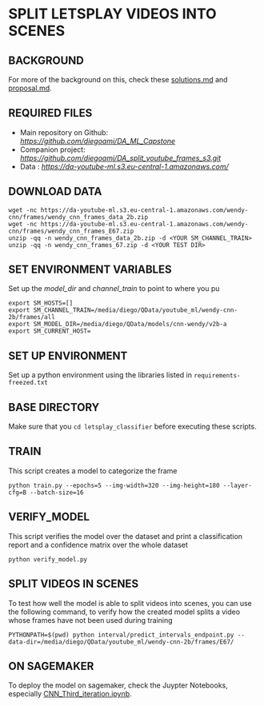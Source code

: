 # SPLIT LETSPLAY VIDEOS INTO SCENES

## BACKGROUND

For more of the background on this, check these [solutions.md](solutions.md) and [proposal.md](proposal.md).


## REQUIRED FILES

* Main repository on Github: _https://github.com/diegoami/DA_ML_Capstone_
* Companion project: _https://github.com/diegoami/DA_split_youtube_frames_s3.git_
* Data : _https://da-youtube-ml.s3.eu-central-1.amazonaws.com/_


## DOWNLOAD DATA

```
wget -nc https://da-youtube-ml.s3.eu-central-1.amazonaws.com/wendy-cnn/frames/wendy_cnn_frames_data_2b.zip
wget -nc https://da-youtube-ml.s3.eu-central-1.amazonaws.com/wendy-cnn/frames/wendy_cnn_frames_E67.zip
unzip -qq -n wendy_cnn_frames_data_2b.zip -d <YOUR SM_CHANNEL_TRAIN>
unzip -qq -n wendy_cnn_frames_67.zip -d <YOUR TEST DIR>

```

## SET ENVIRONMENT VARIABLES
Set up the _model_dir_ and _channel_train_ to point to where you pu

```
export SM_HOSTS=[]
export SM_CHANNEL_TRAIN=/media/diego/QData/youtube_ml/wendy-cnn-2b/frames/all
export SM_MODEL_DIR=/media/diego/QData/models/cnn-wendy/v2b-a
export SM_CURRENT_HOST=
```
## SET UP ENVIRONMENT

Set up a python environment using the libraries listed in `requirements-freezed.txt`

##  BASE DIRECTORY

Make sure that you `cd letsplay_classifier` before executing these scripts.

## TRAIN

This script creates a model to categorize the frame

```
python train.py --epochs=5 --img-width=320 --img-height=180 --layer-cfg=B --batch-size=16
```

## VERIFY_MODEL

This script verifies the model over the dataset and print a classification report and a confidence matrix over the whole dataset

```
python verify_model.py 
```

## SPLIT VIDEOS IN SCENES

To test how well the model is able to split videos into scenes, you can use the following command, to verify how the created model splits a video whose frames have not been used during training

```
PYTHONPATH=$(pwd) python interval/predict_intervals_endpoint.py --data-dir=/media/diego/QData/youtube_ml/wendy-cnn-2b/frames/E67/
```
## ON SAGEMAKER

To deploy the model on sagemaker, check the Juypter Notebooks, especially [CNN_Third_iteration.ipynb](CNN_Third_iteration.ipynb).